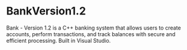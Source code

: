 # BankVersion1.2
 Bank - Version 1.2 is a C++ banking system that allows users to create accounts, perform transactions, and track balances with secure and efficient processing. Built in Visual Studio.
